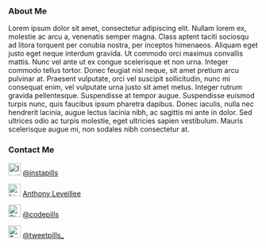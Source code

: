 ### About Me

Lorem ipsum dolor sit amet, consectetur adipiscing elit. Nullam lorem ex, molestie ac arcu a, venenatis semper magna. Class aptent taciti sociosqu ad litora torquent per conubia nostra, per inceptos himenaeos. Aliquam eget justo eget neque interdum gravida. Ut commodo orci maximus convallis mattis. Nunc vel ante ut ex congue scelerisque et non urna. Integer commodo tellus tortor. Donec feugiat nisl neque, sit amet pretium arcu pulvinar at. Praesent vulputate, orci vel suscipit sollicitudin, nunc mi consequat enim, vel vulputate urna justo sit amet metus. Integer rutrum gravida pellentesque. Suspendisse at tempor augue. Suspendisse euismod turpis nunc, quis faucibus ipsum pharetra dapibus. Donec iaculis, nulla nec hendrerit lacinia, augue lectus lacinia nibh, ac sagittis mi ante in dolor. Sed ultrices odio ac turpis molestie, eget ultricies sapien vestibulum. Mauris scelerisque augue mi, non sodales nibh consectetur at.

### Contact Me

<img alt="Instagram" src="https://5a5a57ff32a328601212-ee0df397c56b146e91fe14be42fa361d.ssl.cf1.rackcdn.com/icon/instagram_logos_app_icon/YyepHGHDvkl1wFkUHw8Y/Instagram-v051916_200.png" height="25"/> [@instapills](https://www.instagram.com/instapills/)

<img alt="LinkedIn" src="https://static.licdn.com/scds/common/u/images/logos/linkedin/logo_in_nav_44x36.png" height="25"/> [Anthony Leveillee](https://www.linkedin.com/in/anthony-leveillee-aa49b737)

<img alt="Stack Overflow" src="https://cdn.sstatic.net/Sites/stackoverflow/company/img/logos/so/so-icon.png?v=c78bd457575a" height="25"/> [@codepills](http://stackoverflow.com/users/5915725/codepills)

<img alt="Twitter" src="https://g.twimg.com/about/feature-corporate/image/twitterbird_RGB.png" height="25"/> [@tweetpills_](https://twitter.com/tweetpills_)
